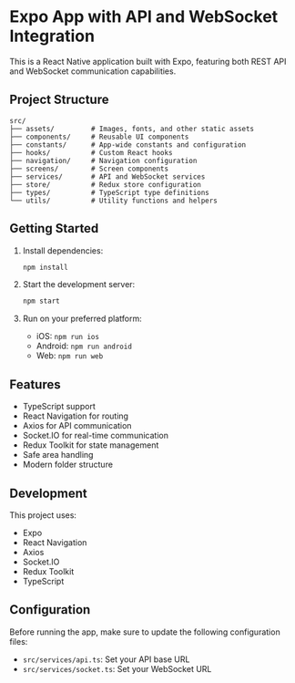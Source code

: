 # Expo App with API and WebSocket Integration

This is a React Native application built with Expo, featuring both REST API and WebSocket communication capabilities.

## Project Structure

```
src/
├── assets/         # Images, fonts, and other static assets
├── components/     # Reusable UI components
├── constants/      # App-wide constants and configuration
├── hooks/          # Custom React hooks
├── navigation/     # Navigation configuration
├── screens/        # Screen components
├── services/       # API and WebSocket services
├── store/          # Redux store configuration
├── types/          # TypeScript type definitions
└── utils/          # Utility functions and helpers
```

## Getting Started

1. Install dependencies:
   ```bash
   npm install
   ```

2. Start the development server:
   ```bash
   npm start
   ```

3. Run on your preferred platform:
   - iOS: `npm run ios`
   - Android: `npm run android`
   - Web: `npm run web`

## Features

- TypeScript support
- React Navigation for routing
- Axios for API communication
- Socket.IO for real-time communication
- Redux Toolkit for state management
- Safe area handling
- Modern folder structure

## Development

This project uses:
- Expo
- React Navigation
- Axios
- Socket.IO
- Redux Toolkit
- TypeScript

## Configuration

Before running the app, make sure to update the following configuration files:
- `src/services/api.ts`: Set your API base URL
- `src/services/socket.ts`: Set your WebSocket URL 